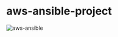 # aws-ansible-project

![aws-ansible](https://github.com/josiah34/aws-ansible-project/assets/25124463/bf080df6-19c5-456b-9d40-f0cde80488de)

